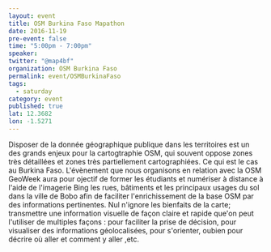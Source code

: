 ```yaml
---
layout: event
title: OSM Burkina Faso Mapathon
date: 2016-11-19
pre-event: false
time: "5:00pm - 7:00pm"
speaker: 
twitter: "@map4bf"
organization: OSM Burkina Faso
permalink: event/OSMBurkinaFaso
tags: 
  - saturday
category: event
published: true
lat: 12.3682
lon: -1.5271
---
```


Disposer de la donnée géographique publique dans les territoires est un des grands enjeux pour la cartogtraphie OSM, 
qui souvent oppose zones très détaillées et zones très partiellement cartographiées. Ce qui est le cas au Burkina Faso. 
L'évènement que nous organisons en relation avec la  OSM GeoWeek aura pour ojectif de former les étudiants et  numériser 
à distance à l'aide de l'imagerie Bing les rues, bâtiments et les principaux usages du sol dans la ville de Bobo afin de 
faciliter l'enrichissement de la base OSM par des informations pertinentes. Nul n'ignore les bienfaits de la carte; 
transmettre une information visuelle de façon claire et rapide que'on peut l'utiliser de multiples façons : pour faciliter 
la prise de décision, pour visualiser des informations géolocalisées, pour s'orienter, oubien pour décrire où aller et 
comment y aller ,etc.

